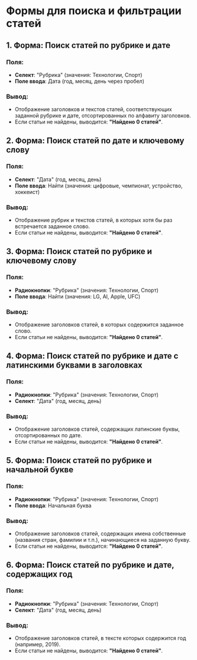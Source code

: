 # Формы для поиска и фильтрации статей

## 1. Форма: Поиск статей по рубрике и дате

### Поля:
- **Селект**: "Рубрика" (значения: Технологии, Спорт)
- **Поле ввода**: Дата (год, месяц, день через пробел)

### Вывод:
- Отображение заголовков и текстов статей, соответствующих заданной рубрике и дате, отсортированных по алфавиту заголовков.
- Если статьи не найдены, выводится: **"Найдено 0 статей"**.

## 2. Форма: Поиск статей по дате и ключевому слову

### Поля:
- **Селект**: "Дата" (год, месяц, день)
- **Поле ввода**: Найти (значения: цифровые, чемпионат, устройство, хоккеист)

### Вывод:
- Отображение рубрик и текстов статей, в которых хотя бы раз встречается заданное слово.
- Если статьи не найдены, выводится: **"Найдено 0 статей"**.

## 3. Форма: Поиск статей по рубрике и ключевому слову

### Поля:
- **Радиокнопки**: "Рубрика" (значения: Технологии, Спорт)
- **Поле ввода**: Найти (значения: LG, AI, Apple, UFC)

### Вывод:
- Отображение заголовков статей, в которых содержится заданное слово.
- Если статьи не найдены, выводится: **"Найдено 0 статей"**.

## 4. Форма: Поиск статей по рубрике и дате с латинскими буквами в заголовках

### Поля:
- **Радиокнопки**: "Рубрика" (значения: Технологии, Спорт)
- **Селект**: "Дата" (год, месяц, день)

### Вывод:
- Отображение заголовков статей, содержащих латинские буквы, отсортированных по дате.
- Если статьи не найдены, выводится: **"Найдено 0 статей"**.

## 5. Форма: Поиск статей по рубрике и начальной букве

### Поля:
- **Радиокнопки**: "Рубрика" (значения: Технологии, Спорт)
- **Поле ввода**: Начальная буква

### Вывод:
- Отображение заголовков статей, содержащих имена собственные (названия стран, фамилии и т.п.), начинающиеся на заданную букву.
- Если статьи не найдены, выводится: **"Найдено 0 статей"**.

## 6. Форма: Поиск статей по рубрике и дате, содержащих год

### Поля:
- **Радиокнопки**: "Рубрика" (значения: Технологии, Спорт)
- **Селект**: "Дата" (год, месяц, день)

### Вывод:
- Отображение заголовков статей, в тексте которых содержится год (например, 2019).
- Если статьи не найдены, выводится: **"Найдено 0 статей"**.

